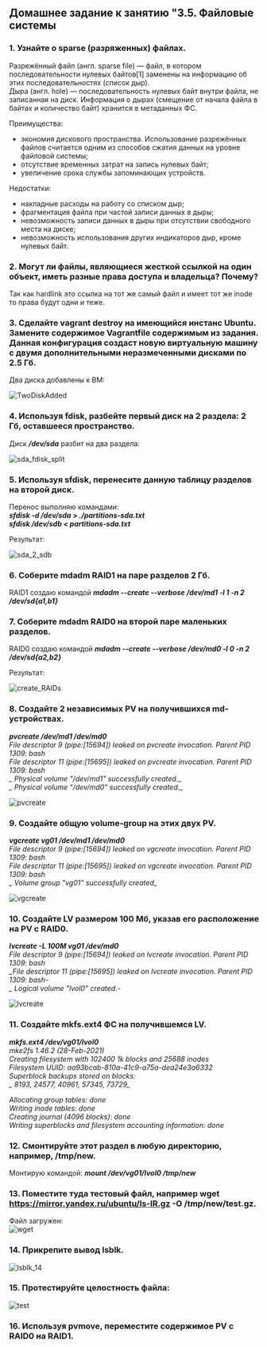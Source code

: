 ## Домашнее задание к занятию "3.5. Файловые системы  

### 1. Узнайте о sparse (разряженных) файлах.  

Разрежённый файл (англ. sparse file) — файл, в котором последовательности нулевых байтов[1] заменены на информацию об этих последовательностях (список дыр).  
Дыра (англ. hole) — последовательность нулевых байт внутри файла, не записанная на диск. Информация о дырах (смещение от начала файла в байтах и количество байт) хранится в метаданных ФС.  

Преимущества:  

- экономия дискового пространства. Использование разрежённых файлов считается одним из способов сжатия данных на уровне файловой системы;  
- отсутствие временных затрат на запись нулевых байт;  
- увеличение срока службы запоминающих устройств.  


Недостатки:  

- накладные расходы на работу со списком дыр;  
- фрагментация файла при частой записи данных в дыры;  
- невозможность записи данных в дыры при отсутствии свободного места на диске;  
- невозможность использования других индикаторов дыр, кроме нулевых байт.  


### 2. Могут ли файлы, являющиеся жесткой ссылкой на один объект, иметь разные права доступа и владельца? Почему?  

Так как hardlink это ссылка на тот же самый файл и имеет тот же inode то права будут одни и теже.


### 3. Сделайте vagrant destroy на имеющийся инстанс Ubuntu. Замените содержимое Vagrantfile содержимым из задания. Данная конфигурация создаст новую виртуальную машину с двумя дополнительными неразмеченными дисками по 2.5 Гб.

Два диска добавлены к ВМ:  

![TwoDiskAdded](TwoDiskAdded.png)  


### 4. Используя fdisk, разбейте первый диск на 2 раздела: 2 Гб, оставшееся пространство.  

Диск **_/dev/sda_** разбит на два раздела:  

![sda_fdisk_split](sda_fdisk_split.png)  


### 5. Используя sfdisk, перенесите данную таблицу разделов на второй диск.  

Перенос выполняю командами:  
**_sfdisk -d /dev/sda > ./partitions-sda.txt_**  
**_sfdisk /dev/sdb < partitions-sda.txt_**  

Результат:  

![sda_2_sdb](sda_2_sdb.png)  

### 6. Соберите mdadm RAID1 на паре разделов 2 Гб.  

RAID1 создаю командой **_mdadm --create --verbose /dev/md1 -l 1 -n 2 /dev/sd{a1,b1}_**  


### 7. Соберите mdadm RAID0 на второй паре маленьких разделов.  

RAID0 создаю командой **_mdadm --create --verbose /dev/md0 -l 0 -n 2 /dev/sd{a2,b2}_**  

Результат:  

![create_RAIDs](create_RAIDs.png)  


### 8. Создайте 2 независимых PV на получившихся md-устройствах.  

**_pvcreate /dev/md1 /dev/md0_**  
*_File descriptor 9 (pipe:[15694]) leaked on pvcreate invocation. Parent PID 1309: bash_*  
*_File descriptor 11 (pipe:[15695]) leaked on pvcreate invocation. Parent PID 1309: bash_*  
*_  Physical volume "/dev/md1" successfully created._*  
*_  Physical volume "/dev/md0" successfully created._*  

![pvcreate](pvcreate.png)  


### 9. Создайте общую volume-group на этих двух PV.  

**_vgcreate vg01 /dev/md1 /dev/md0_**  
*_File descriptor 9 (pipe:[15694]) leaked on vgcreate invocation. Parent PID 1309: bash_*  
*_File descriptor 11 (pipe:[15695]) leaked on vgcreate invocation. Parent PID 1309: bash_*  
*_  Volume group "vg01" successfully created_*  

![vgcreate](vgcreate.png)  

### 10. Создайте LV размером 100 Мб, указав его расположение на PV с RAID0.  

**_lvcreate -L 100M vg01 /dev/md0_**  
*_File descriptor 9 (pipe:[15694]) leaked on lvcreate invocation. Parent PID 1309: bash_*  
*_File descriptor 11 (pipe:[15695]) leaked on lvcreate invocation. Parent PID 1309: bash-*  
*_  Logical volume "lvol0" created.-*  

![lvcreate](lvcreate.png)  

### 11. Создайте mkfs.ext4 ФС на получившемся LV.  

**_mkfs.ext4 /dev/vg01/lvol0_**  
*_mke2fs 1.46.2 (28-Feb-2021)_*  
*_Creating filesystem with 102400 1k blocks and 25688 inodes_*  
*_Filesystem UUID: aa93bcab-810a-41c9-a75a-dea24e3a6332_*  
*_Superblock backups stored on blocks:_*  
*_    8193, 24577, 40961, 57345, 73729_*  

*_Allocating group tables: done_*  
*_Writing inode tables: done_*  
*_Creating journal (4096 blocks): done_*  
*_Writing superblocks and filesystem accounting information: done_*  


### 12. Смонтируйте этот раздел в любую директорию, например, /tmp/new.  

Монтирую командой: **_mount /dev/vg01/lvol0 /tmp/new_**  

### 13. Поместите туда тестовый файл, например wget https://mirror.yandex.ru/ubuntu/ls-lR.gz -O /tmp/new/test.gz.  

Файл загружен:  
![wget](wget.png)  

### 14. Прикрепите вывод lsblk.  

![lsblk_14](lsblk_14.png)  

### 15. Протестируйте целостность файла:  

![test](test.png)  

### 16. Используя pvmove, переместите содержимое PV с RAID0 на RAID1.  


